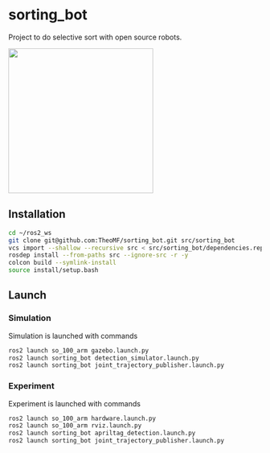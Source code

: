 # sorting_bot
Project to do selective sort with open source robots.

<img width="288" src="SO-101_pick_and_place.gif" />

## Installation

```bash
cd ~/ros2_ws
git clone git@github.com:TheoMF/sorting_bot.git src/sorting_bot
vcs import --shallow --recursive src < src/sorting_bot/dependencies.repos
rosdep install --from-paths src --ignore-src -r -y
colcon build --symlink-install
source install/setup.bash
```

## Launch

### Simulation
Simulation is launched with commands
```bash
ros2 launch so_100_arm gazebo.launch.py
ros2 launch sorting_bot detection_simulator.launch.py
ros2 launch sorting_bot joint_trajectory_publisher.launch.py
```

### Experiment
Experiment is launched with commands
```bash
ros2 launch so_100_arm hardware.launch.py
ros2 launch so_100_arm rviz.launch.py
ros2 launch sorting_bot apriltag_detection.launch.py
ros2 launch sorting_bot joint_trajectory_publisher.launch.py